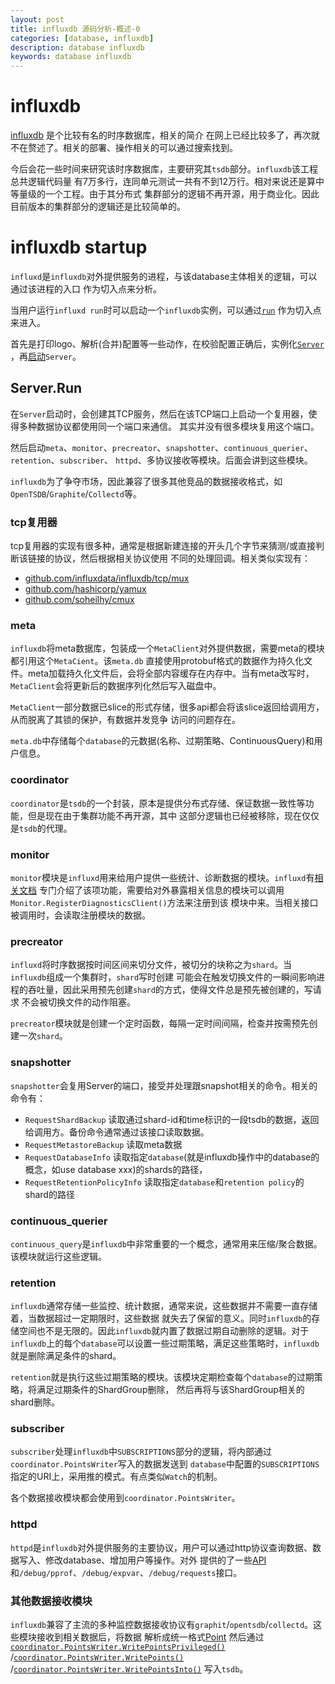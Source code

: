 ```yaml
---
layout: post
title: influxdb 源码分析-概述-0
categories: [database, influxdb]
description: database influxdb
keywords: database influxdb
---
```


# influxdb
[influxdb](https://github.com/influxdata/influxdb) 是个比较有名的时序数据库，相关的简介
在网上已经比较多了，再次就不在赘述了。相关的部署、操作相关的可以通过搜索找到。

今后会花一些时间来研究该时序数据库，主要研究其`tsdb`部分。`influxdb`该工程总共逻辑代码量
有7万多行，连同单元测试一共有不到12万行。相对来说还是算中等量级的一个工程。由于其分布式
集群部分的逻辑不再开源，用于商业化。因此目前版本的集群部分的逻辑还是比较简单的。

# influxdb startup
`influxd`是`influxdb`对外提供服务的进程，与该database主体相关的逻辑，可以通过该进程的入口
作为切入点来分析。

当用户运行`influxd run`时可以启动一个`influxdb`实例，可以通过[`run`](https://github.com/influxdata/influxdb/blob/4957b3d8be5fff66b1150f3fe894da09092e923a/cmd/influxd/main.go#L80-L114)
作为切入点来进入。

首先是打印logo、解析(合并)配置等一些动作，在校验配置正确后，实例化[`Server`](https://github.com/influxdata/influxdb/blob/4957b3d8be5fff66b1150f3fe894da09092e923a/cmd/influxd/run/server.go#L102-L209)
，再[启动](https://github.com/influxdata/influxdb/blob/4957b3d8be5fff66b1150f3fe894da09092e923a/cmd/influxd/run/server.go#L348-L437)`Server`。

## Server.Run
在`Server`启动时，会创建其TCP服务，然后在该TCP端口上启动一个复用器，使得多种数据协议都使用同一个端口来通信。
其实并没有很多模块复用这个端口。

然后启动`meta`、`monitor`、`precreator`、`snapshotter`、`continuous_querier`、`retention`、`subscriber`、
`httpd`、多协议接收等模块。后面会讲到这些模块。

`influxdb`为了争夺市场，因此兼容了很多其他竞品的数据接收格式，如`OpenTSDB`/`Graphite`/`Collectd`等。

### tcp复用器
tcp复用器的实现有很多种，通常是根据新建连接的开头几个字节来猜测/或直接判断该链接的协议，然后根据相关协议使用
不同的处理回调。相关类似实现有：

* [github.com/influxdata/influxdb/tcp/mux](https://github.com/influxdata/influxdb/blob/4957b3d8be5fff66b1150f3fe894da09092e923a/tcp/mux.go)
* [github.com/hashicorp/yamux](https://github.com/hashicorp/yamux)
* [github.com/soheilhy/cmux](https://github.com/soheilhy/cmux)

### meta
`influxdb`将meta数据库，包装成一个`MetaClient`对外提供数据，需要meta的模块都引用这个`MetaCient`。该`meta.db`
直接使用protobuf格式的数据作为持久化文件。meta加载持久化文件后，会将全部内容缓存在内存中。当有meta改写时，
`MetaClient`会将更新后的数据序列化然后写入磁盘中。

`MetaClient`一部分数据已slice的形式存储，很多api都会将该slice返回给调用方，从而脱离了其锁的保护，有数据并发竞争
访问的问题存在。

`meta.db`中存储每个`database`的元数据(名称、过期策略、ContinuousQuery)和用户信息。

### coordinator
`coordinator`是`tsdb`的一个封装，原本是提供分布式存储、保证数据一致性等功能，但是现在由于集群功能不再开源，其中
这部分逻辑也已经被移除，现在仅仅是`tsdb`的代理。

### monitor
`monitor`模块是`influxd`用来给用户提供一些统计、诊断数据的模块。`influxd`有[相关文档](https://github.com/influxdata/influxdb/blob/4957b3d8be5fff66b1150f3fe894da09092e923a/monitor/README.md)
专门介绍了该项功能，需要给对外暴露相关信息的模块可以调用`Monitor.RegisterDiagnosticsClient()`方法来注册到该
模块中来。当相关接口被调用时，会读取注册模块的数据。

### precreator
`influxd`将时序数据按时间区间来切分文件，被切分的块称之为`shard`。当`influxdb`组成一个集群时，`shard`写时创建
可能会在触发切换文件的一瞬间影响进程的吞吐量，因此采用预先创建`shard`的方式，使得文件总是预先被创建的，写请求
不会被切换文件的动作阻塞。

`precreator`模块就是创建一个定时函数，每隔一定时间间隔，检查并按需预先创建一次`shard`。

### snapshotter
`snapshotter`会复用Server的端口，接受并处理跟snapshot相关的命令。相关的命令有：

* `RequestShardBackup` 读取通过shard-id和time标识的一段tsdb的数据，返回给调用方。备份命令通常通过该接口读取数据。
* `RequestMetastoreBackup` 读取meta数据
* `RequestDatabaseInfo` 读取指定`database`(就是influxdb操作中的database的概念，如use database xxx)的shards的路径，
* `RequestRetentionPolicyInfo` 读取指定`database`和`retention policy`的shard的路径

### continuous_querier
`continuous_query`是`influxdb`中非常重要的一个概念，通常用来压缩/聚合数据。该模块就运行这些逻辑。

### retention
`influxdb`通常存储一些监控、统计数据，通常来说，这些数据并不需要一直存储着，当数据超过一定期限时，这些数据
就失去了保留的意义。同时`influxdb`的存储空间也不是无限的。因此`influxdb`就内置了数据过期自动删除的逻辑。对于
`influxdb`上的每个`database`可以设置一些过期策略，满足这些策略时，`influxdb`就是删除满足条件的shard。

`retention`就是执行这些过期策略的模块。该模块定期检查每个`database`的过期策略，将满足过期条件的ShardGroup删除，
然后再将与该ShardGroup相关的shard删除。

### subscriber
`subscriber`处理`influxdb`中`SUBSCRIPTIONS`部分的逻辑，将内部通过`coordinator.PointsWriter`写入的数据发送到
`database`中配置的`SUBSCRIPTIONS`指定的URI上，采用推的模式。有点类似`Watch`的机制。

各个数据接收模块都会使用到`coordinator.PointsWriter`。

### httpd
`httpd`是`influxdb`对外提供服务的主要协议，用户可以通过http协议查询数据、数据写入、修改database、增加用户等操作。对外
提供的了一些[API](https://github.com/influxdata/influxdb/blob/4957b3d8be5fff66b1150f3fe894da09092e923a/services/httpd/handler.go#L121-L156)
和`/debug/pprof`、`/debug/expvar`、`/debug/requests`接口。

### 其他数据接收模块
`influxdb`兼容了主流的多种监控数据接收协议有`graphit`/`opentsdb`/`collectd`。这些模块接收到相关数据后，将数据
解析成统一格式[Point](https://github.com/influxdata/influxdb/blob/4957b3d8be5fff66b1150f3fe894da09092e923a/models/points.go#L47-L120)
然后通过[`coordinator.PointsWriter.WritePointsPrivileged()`](https://github.com/influxdata/influxdb/blob/4957b3d8be5fff66b1150f3fe894da09092e923a/coordinator/points_writer.go#L293-L355)
/[`coordinator.PointsWriter.WritePoints()`](https://github.com/influxdata/influxdb/blob/4957b3d8be5fff66b1150f3fe894da09092e923a/coordinator/points_writer.go#L288-L290)
/[`coordinator.PointsWriter.WritePointsInto()`](https://github.com/influxdata/influxdb/blob/4957b3d8be5fff66b1150f3fe894da09092e923a/coordinator/points_writer.go#L283-L285)
写入`tsdb`。
